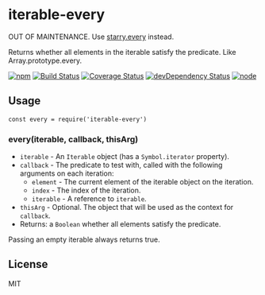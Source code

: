 # iterable-every

OUT OF MAINTENANCE. Use [starry.every](https://github.com/seangenabe/starry) instead.

Returns whether all elements in the iterable satisfy the predicate. Like Array.prototype.every.

[![npm](https://img.shields.io/npm/v/iterable-every.svg?style=flat-square)](https://www.npmjs.com/package/iterable-every)
[![Build Status](https://img.shields.io/travis/seangenabe/iterable-every/master.svg?style=flat-square)](https://travis-ci.org/seangenabe/iterable-every)
[![Coverage Status](https://img.shields.io/coveralls/seangenabe/iterable-every/master.svg?style=flat-square)](https://coveralls.io/github/seangenabe/iterable-every?branch=master)
[![devDependency Status](https://img.shields.io/david/dev/seangenabe/iterable-every.svg?style=flat-square)](https://david-dm.org/seangenabe/iterable-every#info=devDependencies)
[![node](https://img.shields.io/node/v/iterable-every.svg?style=flat-square)](https://nodejs.org/en/download/)

## Usage

```
const every = require('iterable-every')
```

### every(iterable, callback, thisArg)

* `iterable` - An `Iterable` object (has a `Symbol.iterator` property).
* `callback` - The predicate to test with, called with the following arguments on each iteration:
  * `element` - The current element of the iterable object on the iteration.
  * `index` - The index of the iteration.
  * `iterable` - A reference to `iterable`.
* `thisArg` - Optional. The object that will be used as the context for `callback`.
* Returns: a `Boolean` whether all elements satisfy the predicate.

Passing an empty iterable always returns true.

## License

MIT
